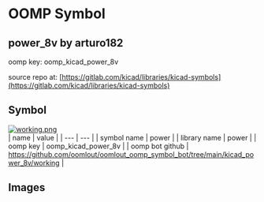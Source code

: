 # OOMP Symbol  
## power_8v  by arturo182  
  
oomp key: oomp_kicad_power_8v  
  
source repo at: [https://gitlab.com/kicad/libraries/kicad-symbols](https://gitlab.com/kicad/libraries/kicad-symbols)  
## Symbol  
  
[![working.png](working_600.png)](working.png)  
| name | value | 
| --- | --- | 
| symbol name | power | 
| library name | power | 
| oomp key | oomp_kicad_power_8v | 
| oomp bot github | https://github.com/oomlout/oomlout_oomp_symbol_bot/tree/main/kicad_power_8v/working | 
## Images  
